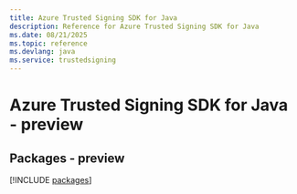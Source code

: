 ```yaml
---
title: Azure Trusted Signing SDK for Java
description: Reference for Azure Trusted Signing SDK for Java
ms.date: 08/21/2025
ms.topic: reference
ms.devlang: java
ms.service: trustedsigning
---
```

# Azure Trusted Signing SDK for Java - preview
## Packages - preview
[!INCLUDE [packages](trusted-signing-index.md)]